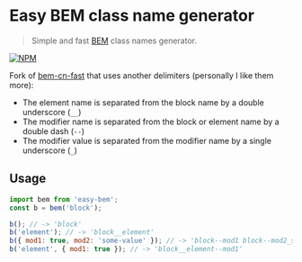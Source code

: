 # Easy BEM class name generator

> Simple and fast [BEM](https://en.bem.info/) class names generator.

[![NPM](https://img.shields.io/npm/v/easy-bem.svg)](https://www.npmjs.com/package/easy-bem)


Fork of [bem-cn-fast](https://github.com/GREENpoint/bem-cn-fast) that uses another delimiters (personally I like them more):

- The element name is separated from the block name by a double underscore (`__`)
- The modifier name is separated from the block or element name by a double dash (`--`)
- The modifier value is separated from the modifier name by a single underscore (`_`)

Usage
-----

```javascript
import bem from 'easy-bem';
const b = bem('block');

b(); // -> 'block'
b('element'); // -> 'block__element'
b({ mod1: true, mod2: 'some-value' }); // -> 'block--mod1 block--mod2_some-value'
b('element', { mod1: true }); // -> 'block__element--mod1'
```
